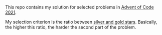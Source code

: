 This repo contains my solution for selected problems in [Advent of Code 2021](https://adventofcode.com/2021).

My selection criterion is the ratio between [silver and gold stars](https://adventofcode.com/2021/stats).
Basically, the higher this ratio, the harder the second part of the problem.
